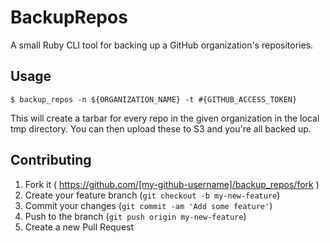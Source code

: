 # BackupRepos

A small Ruby CLI tool for backing up a GitHub organization's repositories.

## Usage

`$ backup_repos -n ${ORGANIZATION_NAME} -t #{GITHUB_ACCESS_TOKEN}`

This will create a tarbar for every repo in the given organization in the local tmp directory. You can then upload these to S3 and you're all backed up.

## Contributing

1. Fork it ( https://github.com/[my-github-username]/backup_repos/fork )
2. Create your feature branch (`git checkout -b my-new-feature`)
3. Commit your changes (`git commit -am 'Add some feature'`)
4. Push to the branch (`git push origin my-new-feature`)
5. Create a new Pull Request
